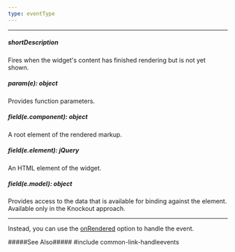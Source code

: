 ```yaml
---
type: eventType
---
```

---
##### shortDescription
Fires when the widget's content has finished rendering but is not yet shown.

##### param(e): object
Provides function parameters.

##### field(e.component): object
A root element of the rendered markup.

##### field(e.element): jQuery
An HTML element of the widget.

##### field(e.model): object
Provides access to the data that is available for binding against the element. Available only in the Knockout approach.

---
Instead, you can use the [onRendered](/api-reference/10%20UI%20Widgets/dxDeferRendering/1%20Configuration/onRendered.md '/Documentation/ApiReference/UI_Widgets/dxDeferRendering/Configuration/#onRendered') option to handle the event.

#####See Also#####
#include common-link-handleevents